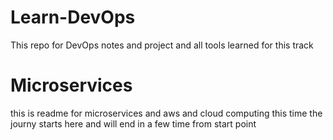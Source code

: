 # Learn-DevOps
This repo for DevOps notes and project and all tools learned for this track

<h1>Microservices</h1>
<p>this is readme for microservices and aws and cloud computing this time the journy starts here and will end in a few time from start point</p>
